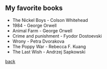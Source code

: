 ## My favorite books
- The Nickel Boys - Colson Whitehead
- 1984 - George Orwell
- Animal Farm - George Orwell
- Crime and punishment - Fyodor Dostoevski
- Wrony - Petra Dvorakova
- The Poppy War - Rebecca F. Kuang
- The Last Wish - Andrzej Sapkowski

[back](https://p4trvcja.github.io/)
